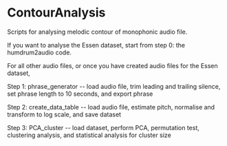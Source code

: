 # ContourAnalysis

Scripts for analysing melodic contour of monophonic audio file.

If you want to analyse the Essen dataset, start from step 0: the humdrum2audio code.

For all other audio files, or once you have created audio files for the Essen dataset,

Step 1: phrase_generator -- load audio file, trim leading and trailing silence, set phrase length to 10 seconds, and export phrase

Step 2: create_data_table -- load audio file, estimate pitch, normalise and transform to log scale, and save dataset

Step 3: PCA_cluster -- load dataset, perform PCA, permutation test, clustering analysis, and statistical analysis for cluster size
